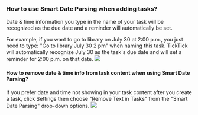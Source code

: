 ### How to use Smart Date Parsing when adding tasks?

Date & time information you type in the name of your task will be recognized as the due date and a reminder will automatically be set.

For example, if you want to go to library on July 30 at 2:00 p.m., you just need to type: "Go to library July 30 2 pm" when naming this task. TickTick will automatically recognize July 30 as the task's due date and will set a reminder for 2:00 p.m. on that date. ![](../../../images/ticktick-web-version/task/2.6.2.1.png)

#### How to remove date & time info from task content when using Smart Date Parsing?

If you prefer date and time not showing in your task content after you create a task, click Settings then choose "Remove Text in Tasks" from the "Smart Date Parsing" drop-down options. ![](../../../images/ticktick-web-version/task/2.6.2.2.png)

